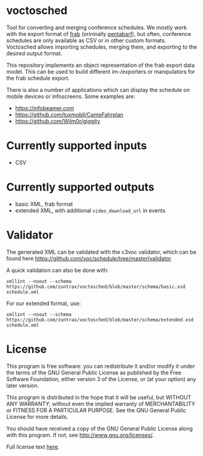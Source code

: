 # voctosched
Tool for converting and merging conference schedules.
We mostly work with the export format of [frab](https://github.com/frab/frab) (orininally [pentabarf](https://github.com/nevs/pentabarf)), but often, conference schedules are only available as CSV or in other custom formats.
Voctosched allows importing schedules, merging them, and exporting to the desired output format.

This repository implements an object representation of the frab export data model.
This can be used to build different im-/exporters or manipulators for the frab schedule export.

There is also a number of applications which can display the schedule on mobile devices or infoscreens.
Some examples are:

* https://infobeamer.com
* https://github.com/tuxmobil/CampFahrplan
* https://github.com/Wilm0r/giggity

# Currently supported inputs
* CSV

# Currently supported outputs
* basic XML, frab format
* extended XML, with additional `video_download_url` in events

# Validator
The generated XML can be validated with the c3voc validator, which can be found here https://github.com/voc/schedule/tree/master/validator

A quick validation can also be done with:

```
xmllint --noout --schema https://github.com/zuntrax/voctosched/blob/master/schema/basic.xsd schedule.xml
```

For our extended format, use:

```
xmllint --noout --schema https://github.com/zuntrax/voctosched/blob/master/schema/extended.xsd schedule.xml
```

# License
This program is free software: you can redistribute it and/or modify
it under the terms of the GNU General Public License as published by
the Free Software Foundation, either version 3 of the License, or
(at your option) any later version.

This program is distributed in the hope that it will be useful,
but WITHOUT ANY WARRANTY; without even the implied warranty of
MERCHANTABILITY or FITNESS FOR A PARTICULAR PURPOSE.  See the
GNU General Public License for more details.

You should have received a copy of the GNU General Public License
along with this program.  If not, see http://www.gnu.org/licenses/.

Full license text [here](LICENSE).
